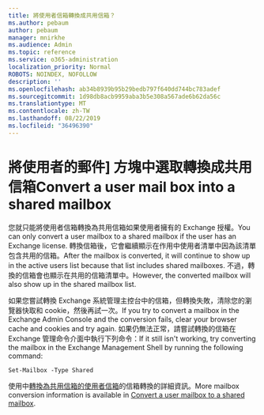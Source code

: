 ```yaml
---
title: 將使用者信箱轉換成共用信箱？
ms.author: pebaum
author: pebaum
manager: mnirkhe
ms.audience: Admin
ms.topic: reference
ms.service: o365-administration
localization_priority: Normal
ROBOTS: NOINDEX, NOFOLLOW
description: ''
ms.openlocfilehash: ab34b8939b95b29bedb797f640dd744bc783adef
ms.sourcegitcommit: 1d98db8acb9959aba3b5e308a567ade6b62da56c
ms.translationtype: MT
ms.contentlocale: zh-TW
ms.lasthandoff: 08/22/2019
ms.locfileid: "36496390"
---
```

# <a name="convert-a-user-mail-box-into-a-shared-mailbox"></a><span data-ttu-id="8deb4-102">將使用者的郵件] 方塊中選取轉換成共用信箱</span><span class="sxs-lookup"><span data-stu-id="8deb4-102">Convert a user mail box into a shared mailbox</span></span>

<span data-ttu-id="8deb4-103">您就只能將使用者信箱轉換為共用信箱如果使用者擁有的 Exchange 授權。</span><span class="sxs-lookup"><span data-stu-id="8deb4-103">You can only convert a user mailbox to a shared mailbox if the user has an Exchange license.</span></span> <span data-ttu-id="8deb4-104">轉換信箱後，它會繼續顯示在作用中使用者清單中因為該清單包含共用的信箱。</span><span class="sxs-lookup"><span data-stu-id="8deb4-104">After the mailbox is converted, it will continue to show up in the active users list because that list includes shared mailboxes.</span></span> <span data-ttu-id="8deb4-105">不過，轉換的信箱會也顯示在共用的信箱清單中。</span><span class="sxs-lookup"><span data-stu-id="8deb4-105">However, the converted mailbox will also show up in the shared mailbox list.</span></span> 
  
<span data-ttu-id="8deb4-106">如果您嘗試轉換 Exchange 系統管理主控台中的信箱，但轉換失敗，清除您的瀏覽器快取和 cookie，然後再試一次。</span><span class="sxs-lookup"><span data-stu-id="8deb4-106">If you try to convert a mailbox in the Exchange Admin Console and the conversion fails, clear your browser cache and cookies and try again.</span></span> <span data-ttu-id="8deb4-107">如果仍無法正常，請嘗試轉換的信箱在 Exchange 管理命令介面中執行下列命令：</span><span class="sxs-lookup"><span data-stu-id="8deb4-107">If it still isn't working, try converting the mailbox in the Exchange Management Shell by running the following command:</span></span>
  
```
Set-Mailbox -Type Shared
```

<span data-ttu-id="8deb4-108">使用中[轉換為共用信箱的使用者信箱](https://docs.microsoft.com/office365/admin/email/convert-user-mailbox-to-shared-mailbox)的信箱轉換的詳細資訊。</span><span class="sxs-lookup"><span data-stu-id="8deb4-108">More mailbox conversion information is available in [Convert a user mailbox to a shared mailbox](https://docs.microsoft.com/office365/admin/email/convert-user-mailbox-to-shared-mailbox).</span></span>
  

